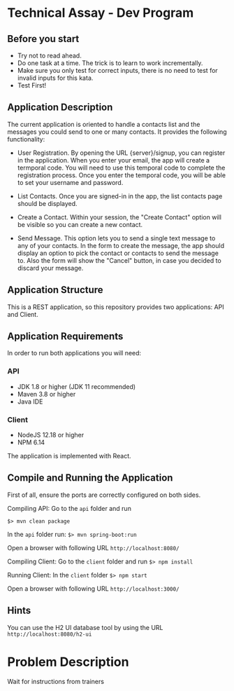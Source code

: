 

# Technical Assay - Dev Program

## Before you start
* Try not to read ahead.
* Do one task at a time. The trick is to learn to work incrementally.
* Make sure you only test for correct inputs, there is no need to test for invalid inputs for this kata.
* Test First!

## Application Description
The current application is oriented to handle a contacts list and the messages you could send to one or many contacts.
It provides the following functionality:

  - User Registration. By opening the URL {server}/signup, you can register in the application. When you enter your email, the app will create a termporal code. You will need to use this temporal code to complete the registration process. Once you enter the temporal code, you will be able to set your username and password.

  - List Contacts. Once you are signed-in in the app, the list contacts page should be displayed.

  - Create a Contact. Within your session, the "Create Contact" option will be visible so you can create a new contact.

  - Send Message. This option lets you to send a single text message to any of your contacts. In the form to create the message, the app should display an option to pick the contact or contacts to send the message to. Also the form will show the "Cancel" button, in case you decided to discard your message.

## Application Structure
This is a REST application, so this repository provides two applications: API and Client.

## Application Requirements
In order to run both applications you will need:

### API
- JDK 1.8 or higher (JDK 11 recommended)
- Maven 3.8 or higher
- Java IDE 

### Client 
- NodeJS 12.18 or higher 
- NPM 6.14

The application is implemented with React.

## Compile and Running the Application
First of all, ensure the ports are correctly configured on both sides.

Compiling API: Go to the `api` folder and run

`$> mvn clean package`

In the `api` folder run:
`$> mvn spring-boot:run`

Open a browser with following URL `http://localhost:8080/`

Compiling Client: Go to the `client` folder and run
`$> npm install`

Running Client: In the `client` folder
`$> npm start`

Open a browser with following URL `http://localhost:3000/`

## Hints
You can use the H2 UI database tool by using the URL `http://localhost:8080/h2-ui`

# Problem Description
Wait for instructions from trainers    

